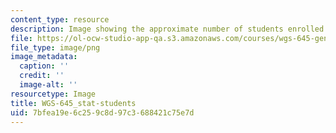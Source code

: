 ```yaml
---
content_type: resource
description: Image showing the approximate number of students enrolled in the course.
file: https://ol-ocw-studio-app-qa.s3.amazonaws.com/courses/wgs-645-gender-health-and-marginalization-through-a-critical-feminist-lens-fall-2014/7bfea19e6c259c8d97c3688421c75e7d_WGS-645_stat-students.png
file_type: image/png
image_metadata:
  caption: ''
  credit: ''
  image-alt: ''
resourcetype: Image
title: WGS-645_stat-students
uid: 7bfea19e-6c25-9c8d-97c3-688421c75e7d
---
```

